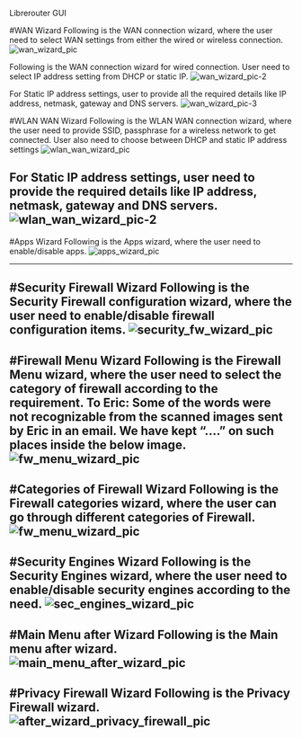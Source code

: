 Librerouter GUI

#WAN Wizard
Following is the WAN connection wizard, where the user need to select WAN settings from either the wired or wireless connection.
![wan_wizard_pic](https://github.com/Librerouter/Librekernel/blob/gh-pages/images/wan_wizard.png)

Following is the WAN connection wizard for wired connection. User need to select IP address setting from DHCP or static IP.
![wan_wizard_pic-2](https://github.com/Librerouter/Librekernel/blob/gh-pages/images/wan_wizard-2.png)

For Static IP address settings, user to provide all the required details like IP address, netmask, gateway and DNS servers.
![wan_wizard_pic-3](https://github.com/Librerouter/Librekernel/blob/gh-pages/images/wan_wizard-3.png)

#WLAN WAN Wizard
Following is the WLAN WAN connection wizard, where the user need to provide SSID, passphrase for a wireless network to get connected.
User also need to choose between DHCP and static IP address settings
![wlan_wan_wizard_pic](https://github.com/Librerouter/Librekernel/blob/gh-pages/images/wlan_wan_wizard.png)

For Static IP address settings, user need to provide the required details like IP address, netmask, gateway and DNS servers.
![wlan_wan_wizard_pic-2](https://github.com/Librerouter/Librekernel/blob/gh-pages/images/wlan_wan_wizard_2.png)
-----------------------------------------------------------------------------------------------------------------------------------------------------------------------------------------------------------------------------------------------------------------------------------------------------------------------------------------------------------------------------------------------------------

#Apps Wizard
Following is the Apps wizard, where the user need to enable/disable apps.
![apps_wizard_pic](https://github.com/Librerouter/Librekernel/blob/gh-pages/images/apps-wizard.png)

-----------------------------------------------------------------------------------------------------------------------------------------------------------------------------------------------------------------------------------------------------------------------------------------------------------------------------------------------------------------------------------------------------------

#Security Firewall Wizard
Following is the Security Firewall configuration wizard, where the user need to enable/disable firewall configuration items.
![security_fw_wizard_pic](https://github.com/Librerouter/Librekernel/blob/gh-pages/images/security_firewall_wizard.png)
-----------------------------------------------------------------------------------------------------------------------------------------------------------------------------------------------------------------------------------------------------------------------------------------------------------------------------------------------------------------------------------------------------------

#Firewall Menu Wizard
Following is the Firewall Menu wizard, where the user need to select the category of firewall according to the requirement.
To Eric: Some of the words were not recognizable from the scanned images sent by Eric in an email. We have kept “….” on such places inside the below image.
![fw_menu_wizard_pic](https://github.com/Librerouter/Librekernel/blob/gh-pages/images/firewall_menu_wizard.png)
-----------------------------------------------------------------------------------------------------------------------------------------------------------------------------------------------------------------------------------------------------------------------------------------------------------------------------------------------------------------------------------------------------------

#Categories of Firewall Wizard
Following is the Firewall categories wizard, where the user can go through different categories of Firewall.
![fw_menu_wizard_pic](https://github.com/Librerouter/Librekernel/blob/gh-pages/images/categories_of_firewall.png)
-----------------------------------------------------------------------------------------------------------------------------------------------------------------------------------------------------------------------------------------------------------------------------------------------------------------------------------------------------------------------------------------------------------

#Security Engines Wizard
Following is the Security Engines wizard, where the user need to enable/disable security engines according to the need.
![sec_engines_wizard_pic](https://github.com/Librerouter/Librekernel/blob/gh-pages/images/security_engines_wizard.png)
-----------------------------------------------------------------------------------------------------------------------------------------------------------------------------------------------------------------------------------------------------------------------------------------------------------------------------------------------------------------------------------------------------------

#Main Menu after Wizard
Following is the Main menu after wizard.
![main_menu_after_wizard_pic](https://github.com/Librerouter/Librekernel/blob/gh-pages/images/main_menu_after_wizard.png)
-----------------------------------------------------------------------------------------------------------------------------------------------------------------------------------------------------------------------------------------------------------------------------------------------------------------------------------------------------------------------------------------------------------

#Privacy Firewall Wizard
Following is the Privacy Firewall wizard.
![after_wizard_privacy_firewall_pic](https://github.com/Librerouter/Librekernel/blob/gh-pages/images/after_wizard_privacy_firewall.png)
-----------------------------------------------------------------------------------------------------------------------------------------------------------------------------------------------------------------------------------------------------------------------------------------------------------------------------------------------------------------------------------------------------------
